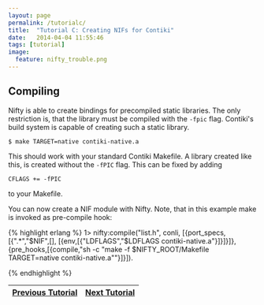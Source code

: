 ```yaml
---
layout: page
permalink: /tutorialc/
title:  "Tutorial C: Creating NIFs for Contiki"
date:   2014-04-04 11:55:46
tags: [tutorial]
image:
  feature: nifty_trouble.png
---
```


## Compiling
Nifty is able to create bindings for precompiled static libraries. The only restriction is, that the 
library must be compiled with the `-fpic` flag. Contiki's build system is capable of creating such a 
static library. 

```
$ make TARGET=native contiki-native.a
```

This should work with your standard Contiki Makefile. A library created like this, is created without 
the `-fPIC` flag. This can be fixed by adding

```
CFLAGS += -fPIC
```

to your Makefile. 

You can now create a NIF module with Nifty. Note, that in this example make is invoked as pre-compile hook:

{% highlight erlang %}
1> nifty:compile("list.h", conli, [{port_specs,[{".*","$NIF",[],
					 [{env,[{"LDFLAGS","$LDFLAGS contiki-native.a"}]}]}]},
				   {pre_hooks,[{compile,"sh -c \"make -f $NIFTY_ROOT/Makefile TARGET=native contiki-native.a\""}]}]).

{% endhighlight %}

| <a  href="{{ site.url }}/tutorial3">Previous Tutorial</a> | <a  href="{{ site.url }}/tutorial_trouble">Next Tutorial</a> |
|-----------------------------------------------------------|--------------------------------------------------------------|

